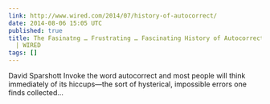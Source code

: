 ```yaml
---
link: http://www.wired.com/2014/07/history-of-autocorrect/
date: 2014-08-06 15:05 UTC
published: true
title: The Fasinatng … Frustrating … Fascinating History of Autocorrect | Gadget Lab
  | WIRED
tags: []
---
```


David Sparshott
Invoke the word autocorrect and most people will think immediately of its hiccups—the sort of hysterical, impossible errors one finds collected…
